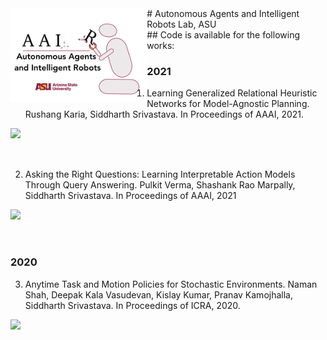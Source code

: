 <img align="left"  height="150" src="./resources/aair_logo.png" alt="AAIR Lab logo">
# Autonomous Agents and Intelligent Robots Lab, ASU

<br/>
## Code is available for the following works:

### 2021
1. Learning Generalized Relational Heuristic Networks for Model-Agnostic Planning.
Rushang Karia, Siddharth Srivastava.
In Proceedings of AAAI, 2021.
<a href="https://github.com/AAIR-lab/GHN">
  <img align="left" src="https://github-readme-stats.vercel.app/api/pin/?username=aair-lab&repo=GHN" />
</a>
<br/>
<br/>
<br/>

2. Asking the Right Questions: Learning Interpretable Action Models Through Query Answering.
Pulkit Verma, Shashank Rao Marpally, Siddharth Srivastava.
In Proceedings of AAAI, 2021
<a href="https://github.com/AAIR-lab/AIA-AAAI21">
  <img align="left" src="https://github-readme-stats.vercel.app/api/pin/?username=aair-lab&repo=aia-aaai21&custom_title=P" />
</a>
<br/>
<br/>
<br/>

### 2020

3. Anytime Task and Motion Policies for Stochastic Environments.
Naman Shah, Deepak Kala Vasudevan, Kislay Kumar, Pranav Kamojhalla, Siddharth Srivastava.
In Proceedings of ICRA, 2020.
<a href="https://github.com/AAIR-lab/Anytime-Task-and-Motion-Policies">
  <img align="left" src="https://github-readme-stats.vercel.app/api/pin/?username=aair-lab&repo=Anytime-Task-and-Motion-Policies" />
</a>
<br/>
<br/>
<br/>